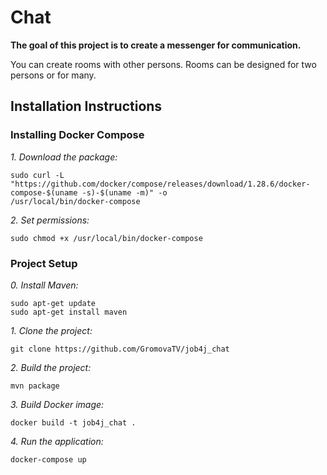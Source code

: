 # Chat

**The goal of this project is to create a messenger for communication.**

You can create rooms with other persons. Rooms can be designed for two persons or for many.

## Installation Instructions

### Installing Docker Compose
*1. Download the package:*
````
sudo curl -L "https://github.com/docker/compose/releases/download/1.28.6/docker-compose-$(uname -s)-$(uname -m)" -o
/usr/local/bin/docker-compose
````

*2. Set permissions:*
````
sudo chmod +x /usr/local/bin/docker-compose
````


### Project Setup
*0. Install Maven:*
````
sudo apt-get update
sudo apt-get install maven
````

*1. Clone the project:*
````
git clone https://github.com/GromovaTV/job4j_chat
````

*2. Build the project:*

````
mvn package
````

*3. Build Docker image:*

````
docker build -t job4j_chat .
````

*4. Run the application:*

````
docker-compose up
````


